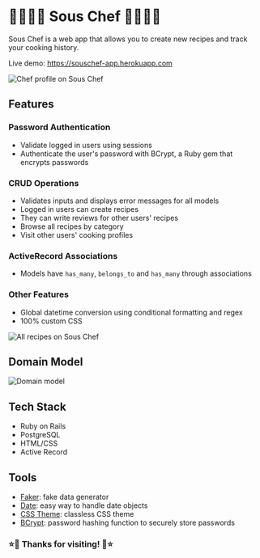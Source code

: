 💫👩🏻‍🍳 Sous Chef 👩🏻‍🍳💫
========================

Sous Chef is a web app that allows you to create new recipes and track your cooking history.

Live demo: https://souschef-app.herokuapp.com

![Chef profile on Sous Chef](https://i.imgur.com/yUztOWu.png)

## Features

### Password Authentication
* Validate logged in users using sessions
* Authenticate the user's password with BCrypt, a Ruby gem that encrypts passwords

### CRUD Operations
* Validates inputs and displays error messages for all models
* Logged in users can create recipes
* They can write reviews for other users' recipes
* Browse all recipes by category
* Visit other users' cooking profiles

### ActiveRecord Associations
* Models have `has_many`, `belongs_to` and `has_many` through associations

### Other Features
* Global datetime conversion using conditional formatting and regex
* 100% custom CSS

![All recipes on Sous Chef](https://i.imgur.com/3Il5wwM.png)

## Domain Model
![Domain model](https://i.imgur.com/YVzmeaR.png)


## Tech Stack

* Ruby on Rails
* PostgreSQL
* HTML/CSS
* Active Record

## Tools

* [Faker](https://github.com/faker-ruby/faker): fake data generator
* [Date](https://github.com/ruby/date): easy way to handle date objects
* [CSS Theme](https://kognise.github.io/water.css/): classless CSS theme
* [BCrypt](https://github.com/codahale/bcrypt-ruby): password hashing function to securely store passwords


### ⭐️🍜 Thanks for visiting! 🍜⭐️
